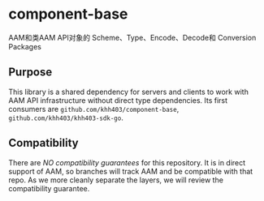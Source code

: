 # component-base
AAM和类AAM API对象的 Scheme、Type、Encode、Decode和 Conversion Packages

## Purpose

This library is a shared dependency for servers and clients to work with AAM API infrastructure without direct
type dependencies. Its first consumers are `github.com/khh403/component-base`, `github.com/khh403/khh403-sdk-go`.


## Compatibility

There are *NO compatibility guarantees* for this repository. It is in direct support of AAM, so branches
will track AAM and be compatible with that repo. As we more cleanly separate the layers, we will review the
compatibility guarantee.